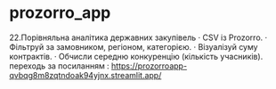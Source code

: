 # prozorro_app
22.Порівняльна аналітика державних закупівель · CSV із Prozorro. · Фільтруй за замовником, регіоном, категорією. · Візуалізуй суму контрактів. · Обчисли середню конкуренцію (кількість учасників).
 переходь за посиланням : https://prozorroapp-qvbqg8m8zqtndoak94yjnx.streamlit.app/
